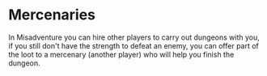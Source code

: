 # Mercenaries

In Misadventure you can hire other players to carry out dungeons with you, if you still don't have the strength to defeat an enemy, you can offer part of the loot to a mercenary (another player) who will help you finish the dungeon.



